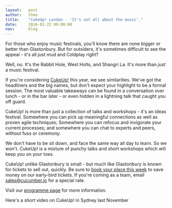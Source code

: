 ```yaml
---
layout:   post
author:   theo
title:    "CukeUp! London - 'It's not all about the music'."
date:     2016-02-22 09:00:00
nav:      blog
---
```


For those who enjoy music festivals, you'll know there are none bigger or better than Glastonbury. But for outsiders, it's sometimes difficult to see the appeal - it's all just mud and Coldplay right?

Well, no. It's the Rabbit Hole, West Holts, and Shangri La. It's more than *just* a music festival. 

If you're considering [CukeUp!](https://skillsmatter.com/conferences/7606-cukeup-2016#program) this year, we see similarities. We've got the headliners and the big names, but don't expect your highlight to be a formal session. The most valuable takeaways can be found in a conversation over lunch - or in the bar later - or even hidden in a lightning talk that caught you off guard. 

CukeUp! is more than just a collection of talks and workshops - it's an ideas festival. Somewhere you can pick up meaningful connections as well as proven agile techniques; Somewhere you can refocus and invigorate your current processes; and somewhere you can chat to experts and peers, without fuss or ceremony. 

We don't have to be sit down, and face the same way all day to learn. So we won't. CukeUp! is a mixture of punchy talks and short workshops which will keep you on your toes.

CukeUp! unlike Glastonbury is small - but much like Glastonbury is known for tickets to sell out, quickly. Be sure to [book your place this week](https://skillsmatter.com/conferences/7606-cukeup-2016#program) to save money on our early-bird tickets. If you're coming as a team, email sales@cucumber.io for a special rate.

Visit our [programme page](https://skillsmatter.com/conferences/7606-cukeup-2016#program) for more information.

Here's a short video on CukeUp! in Sydney last November

<script charset="ISO-8859-1" src="//fast.wistia.com/assets/external/E-v1.js" async></script><div class="wistia_responsive_padding" style="padding:56.25% 0 28px 0;position:relative;"><div class="wistia_responsive_wrapper" style="height:100%;left:0;position:absolute;top:0;width:100%;"><div class="wistia_embed wistia_async_jw69vh3djb videoFoam=true" style="height:100%;width:100%">&nbsp;</div></div></div>


